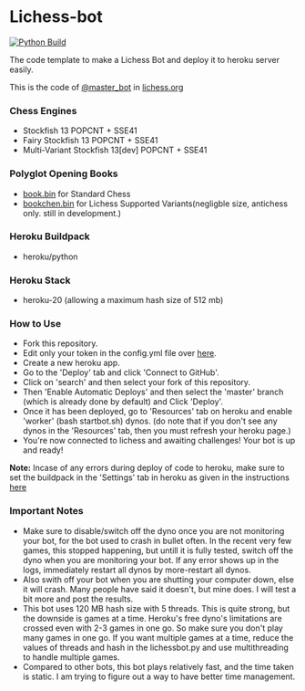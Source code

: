 # Lichess-bot

[![Python Build](https://github.com/The-bot-makers/Lichess-bot/actions/workflows/python-build.yml/badge.svg)](https://github.com/The-bot-makers/Lichess-bot/actions/workflows/python-build.yml)

The code template to make a Lichess Bot and deploy it to heroku server easily.

This is the code of [@master_bot](https://lichess.org/@/master_bot) in [lichess.org](https://lichess.org)

### Chess Engines

- Stockfish 13 POPCNT + SSE41
- Fairy Stockfish 13 POPCNT + SSE41
- Multi-Variant Stockfish 13[dev] POPCNT + SSE41

### Polyglot Opening Books

- [book.bin](https://github.com/The-bot-makers/Lichess-bot/blob/master/book.bin) for Standard Chess
- [bookchen.bin](https://github.com/The-bot-makers/Lichess-bot/blob/master/bookchen.bin) for Lichess Supported Variants(negligble size, antichess only. still in development.)

### Heroku Buildpack

- heroku/python

### Heroku Stack

- heroku-20 (allowing a maximum hash size of 512 mb)

### How to Use

- Fork this repository.
- Edit only your token in the config.yml file over [here](https://github.com/the-bot-makers/Lichess-bot/blob/master/config.yml#L1).
- Create a new heroku app.
- Go to the 'Deploy' tab and click 'Connect to GitHub'.
- Click on 'search' and then select your fork of this repository.
- Then 'Enable Automatic Deploys' and then select the 'master' branch (which is already done by default) and Click 'Deploy'.
- Once it has been deployed, go to 'Resources' tab on heroku and enable 'worker' (bash startbot.sh) dynos. (do note that if you don't see any dynos in the 'Resources' tab, then you must refresh your heroku page.)
- You're now connected to lichess and awaiting challenges! Your bot is up and ready!

**Note:** Incase of any errors during deploy of code to heroku, make sure to set the buildpack in the 'Settings' tab in heroku as given in the instructions [here](https://github.com/The-bot-makers/Lichess-bot#heroku-buildpack)

### Important Notes

- Make sure to disable/switch off the dyno once you are not monitoring your bot, for the bot used to crash in bullet often. In the recent very few games, this stopped happening, but untill it is fully tested, switch off the dyno when you are monitoring your bot. If any error shows up in the logs, immediately restart all dynos by more-restart all dynos.
- Also swith off your bot when you are shutting your computer down, else it will crash. Many people have said it doesn't, but mine does. I will test a bit more and post the results.
- This bot uses 120 MB hash size with 5 threads. This is quite strong, but the downside is games at a time. Heroku's free dyno's limitations are crossed even with 2-3 games in one go. So make sure you don't play many games in one go. If you want multiple games at a time, reduce the values of threads and hash in the lichessbot.py and use multithreading to handle multiple games.
- Compared to other bots, this bot plays relatively fast, and the time taken is static. I am trying to figure out a way to have better time management.
